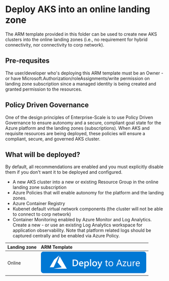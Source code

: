 # Deploy AKS into an online landing zone

The ARM template provided in this folder can be used to create new AKS clusters into the online landing zones (i.e., no requirement for hybrid connectivity, nor connectivity to corp network).

## Pre-requsites

The user/developer who's deploying this ARM template must be an Owner - or have Microsoft.Authorization/roleAssignments/write permission on landing zone subscription since a managed identity is being created and granted permission to the resources.

## Policy Driven Governance

One of the design principles of Enterprise-Scale is to use Policy Driven Governance to ensure autonomy and a secure, compliant goal state for the Azure platform and the landing zones (subscriptions). When AKS and requisite resources are being deployed, these policies will ensure a compliant, secure, and governed AKS cluster.

## What will be deployed?

By default, all recommendations are enabled and you must explicitly disable them if you don't want it to be deployed and configured.

- A new AKS cluster into a new or existing Resource Group in the online landing zone subscription
- Azure Policies that will enable autonomy for the platform and the landing zones.
- Azure Container Registry
- Kubenet default virtual network components (the cluster will not be able to connect to corp network)
- Container Monitoring enabled by Azure Monitor and Log Analytics. Create a new - or use an existing Log Analytics workspace for application observability. Note that platform related logs should be captured centrally and be enabled via Azure Policy.

| Landing zone | ARM Template |
|:-------------------------|:-------------|
| Online |[![Deploy To Azure](https://raw.githubusercontent.com/Azure/azure-quickstart-templates/master/1-CONTRIBUTION-GUIDE/images/deploytoazure.svg?sanitize=true)](https://portal.azure.com/#blade/Microsoft_Azure_CreateUIDef/CustomDeploymentBlade/uri/https%3A%2F%2Fraw.githubusercontent.com%2FInsight-Services-APAC%2FAzureFoundations%2FFeb2021%2Ftest%2Ftemplates%2FAKS%2FarmTemplates%2Fonline-aks.json/createUIDefinitionUri/https%3A%2F%2Fraw.githubusercontent.com%2FInsight-Services-APAC%2FAzureFoundations%2FFeb2021%2Ftest%2Ftemplates%2FAKS%2FarmTemplates%2Fportal-online-aks.json) | 
